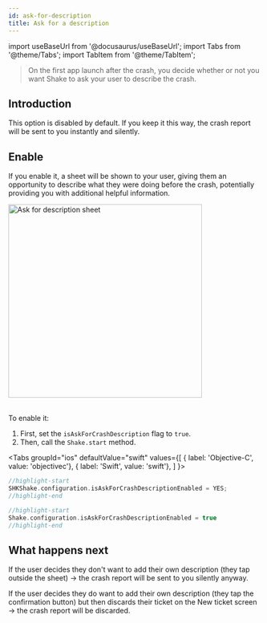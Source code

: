 ```yaml
---
id: ask-for-description
title: Ask for a description
---
```


import useBaseUrl from '@docusaurus/useBaseUrl';
import Tabs from '@theme/Tabs'; 
import TabItem from '@theme/TabItem';

>On the first app launch after the crash, you decide whether or not you want Shake to ask your user to describe the crash.


## Introduction

This option is disabled by default. If you keep it this way, the crash report will be sent to you instantly and silently.


## Enable

If you enable it, a sheet will be shown to your user, giving them an opportunity to describe what they were doing before the crash,
potentially providing you with additional helpful information.

<table class="media-container media-container-highlighted mt-40 mb-40 pb-80">
<img
  alt="Ask for description sheet"
  width="386"
  src={useBaseUrl('img/ask-for-description@2x.png')}
/>
</table>

To enable it:
1. First, set the `isAskForCrashDescription` flag to `true`.
1. Then, call the `Shake.start` method.

<Tabs
  groupId="ios"
  defaultValue="swift"
  values={[
    { label: 'Objective-C', value: 'objectivec'},
    { label: 'Swift', value: 'swift'},
  ]
}>

<TabItem value="objectivec">

```objectivec title="AppDelegate.m"
//highlight-start
SHKShake.configuration.isAskForCrashDescriptionEnabled = YES;
//highlight-end
```

</TabItem><TabItem value="swift">

```swift title="AppDelegate.swift"
//highlight-start
Shake.configuration.isAskForCrashDescriptionEnabled = true
//highlight-end
```

</TabItem></Tabs>

## What happens next

If the user decides they don't want to add their own description (they tap outside the sheet) → the crash report will be sent to you silently anyway.

If the user decides they do want to add their own description (they tap the confirmation button) but then discards their ticket on the New ticket screen → the crash report will be discarded.